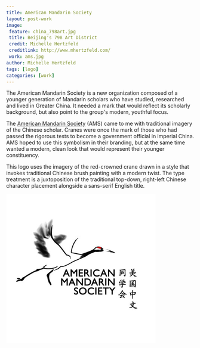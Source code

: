 ```yaml
---
title: American Mandarin Society
layout: post-work
image:
 feature: china_798art.jpg
 title: Beijing's 798 Art District
 credit: Michelle Hertzfeld
 creditlink: http://www.mhertzfeld.com/
 work: ams.jpg
author: Michelle Hertzfeld
tags: [logo]
categories: [work]
---
```

The American Mandarin Society is a new organization composed of a younger generation of Mandarin scholars who have studied, researched and lived in Greater China. It needed a mark that would reflect its scholarly background, but also point to the group's modern, youthful focus.<!--more-->

The [American Mandarin Society](http://www.mandarinsociety.us/) (AMS) came to me with traditional imagery of the Chinese scholar. Cranes were once the mark of those who had passed the rigorous tests to become a government official in imperial China. AMS hoped to use this symbolism in their branding, but at the same time wanted a modern, clean look that would represent their younger constituency.

This logo uses the imagery of the red-crowned crane drawn in a style that invokes traditional Chinese brush painting with a modern twist. The type treatment is a juxtoposition of the traditional top-down, right-left Chinese character placement alongside a sans-serif English title.

![New American Mandarin Society logo](/assets/img/ams_logo.jpg)